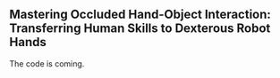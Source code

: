 ## Mastering Occluded Hand-Object  Interaction: Transferring Human Skills to Dexterous Robot Hands

The code is coming.
